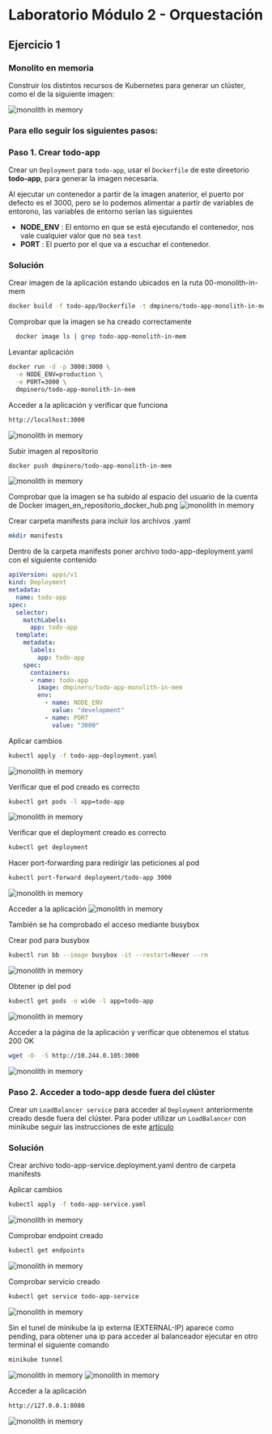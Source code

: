# Laboratorio Módulo 2 - Orquestación
## Ejercicio 1

### Monolito en memoria
Construir los distintos recursos de Kubernetes para generar un clúster, como el de la siguiente imagen:

![monolith in memory](./images/Paso1/monolith-in-mem.png)

### Para ello seguir los siguientes pasos:

### Paso 1. Crear todo-app

Crear un `Deployment` para `todo-app`, usar el `Dockerfile` de este direetorio **todo-app**, para generar la imagen necesaria.

Al ejecutar un contenedor a partir de la imagen anaterior, el puerto por defecto es el 3000, pero se lo podemos alimentar a partir de  variables de entorono, las variables de entorno serían las siguientes

* **NODE_ENV** : El entorno en que se está ejecutando el contenedor, nos vale cualquier valor que no sea `test`
* **PORT** : El puerto por el que va a escuchar el contenedor.

### Solución
Crear imagen de la aplicación estando ubicados en la ruta 00-monolith-in-mem

```bash
docker build -f todo-app/Dockerfile -t dmpinero/todo-app-monolith-in-mem todo-app/
```

Comprobar que la imagen se ha creado correctamente
```bash
  docker image ls | grep todo-app-monolith-in-mem
```
Levantar aplicación

```bash
docker run -d -p 3000:3000 \
  -e NODE_ENV=production \
  -e PORT=3000 \
  dmpinero/todo-app-monolith-in-mem
```

Acceder a la aplicación y verificar que funciona
```bash
http://localhost:3000
```
![monolith in memory](./images/Paso1/acceso_aplicacion_1.png)

Subir imagen al repositorio
```bash
docker push dmpinero/todo-app-monolith-in-mem
```
![monolith in memory](./images/Paso1/subida_imagen_docker.png)

Comprobar que la imagen se ha subido al espacio del usuario de la cuenta de Docker
imagen_en_repositorio_docker_hub.png
![monolith in memory](./images/Paso1/imagen_en_repositorio_docker_hub.png)

Crear carpeta manifests para incluir los archivos .yaml
```bash
mkdir manifests
```

Dentro de la carpeta manifests poner archivo todo-app-deployment.yaml con el siguiente contenido
```yaml
apiVersion: apps/v1
kind: Deployment
metadata:
  name: todo-app
spec:
  selector:
    matchLabels:
      app: todo-app
  template:
    metadata:
      labels:
        app: todo-app
    spec:
      containers:
      - name: todo-app
        image: dmpinero/todo-app-monolith-in-mem
        env:
          - name: NODE_ENV
            value: "development"
          - name: PORT
            value: "3000"
```

Aplicar cambios
```bash
kubectl apply -f todo-app-deployment.yaml
```
![monolith in memory](./images/Paso1/crear_deployment.png)

Verificar que el pod creado es correcto
```bash
kubectl get pods -l app=todo-app
```
![monolith in memory](./images/Paso1/pod_en_ejecucion.png)

Verificar que el deployment creado es correcto
```bash
kubectl get deployment
```

Hacer port-forwarding para redirigir las peticiones al pod
```bash
kubectl port-forward deployment/todo-app 3000
```
![monolith in memory](./images/Paso1/port-forwarding.png)

Acceder a la aplicación
![monolith in memory](./images/Paso1/comprobacion_final_paso_1.png)

También se ha comprobado el acceso mediante busybox

Crear pod para busybox
```bash
kubectl run bb --image busybox -it --restart=Never --rm
```
![monolith in memory](./images/Paso1/pod_busybox.png)

Obtener ip del pod
```bash
kubectl get pods -o wide -l app=todo-app
```
![monolith in memory](./images/Paso1/obtener_ip_pod.png)

Acceder a la página de la aplicación y verificar que obtenemos el status 200 OK
```bash
wget -O- -S http://10.244.0.105:3000
```
![monolith in memory](./images/Paso1/status_200_busybox.png)

### Paso 2. Acceder a todo-app desde fuera del clúster

Crear un `LoadBalancer service` para acceder al `Deployment` anteriormente creado desde fuera del clúster. Para poder utilizar un `LoadBalancer` con minikube seguir las instrucciones de este [artículo](https://minikube.sigs.k8s.io/docs/handbook/accessing/)

### Solución
Crear archivo todo-app-service.deployment.yaml dentro de carpeta manifests

Aplicar cambios
```bash
kubectl apply -f todo-app-service.yaml
```
![monolith in memory](./images/Paso2/servicio_creado.png)

Comprobar endpoint creado
```bash
kubectl get endpoints
```
![monolith in memory](./images/Paso2/endpoint_creado.png)

Comprobar servicio creado
```bash
kubectl get service todo-app-service
```
![monolith in memory](./images/Paso2/servicio_funcionando.png)

Sin el tunel de minikube la ip externa (EXTERNAL-IP) aparece como pending, para obtener una ip para acceder al balanceador ejecutar en otro terminal el siguiente comando
```bash
minikube tunnel
```
![monolith in memory](./images/Paso2/minikube_tunnel.png)
![monolith in memory](./images/Paso2/servicio_funcionando_con_ip_externa.png)

Acceder a la aplicación
```bash
http://127.0.0.1:8080
```
![monolith in memory](./images/Paso2/acceso_aplicacion_3.png)